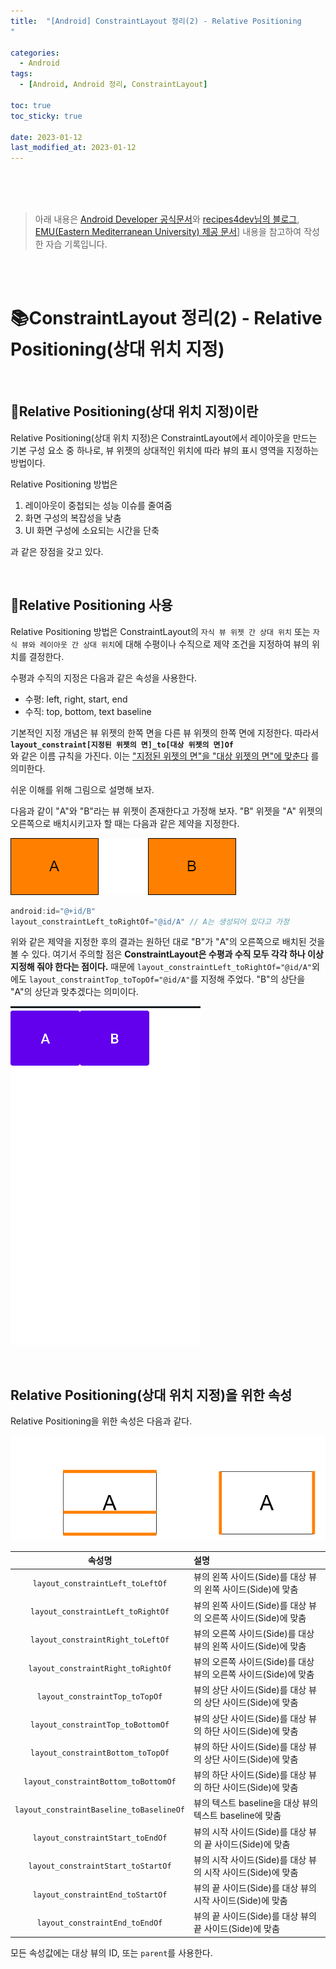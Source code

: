 ```yaml
---
title:  "[Android] ConstraintLayout 정리(2) - Relative Positioning
"

categories:
  - Android
tags:
  - [Android, Android 정리, ConstraintLayout]

toc: true
toc_sticky: true
 
date: 2023-01-12
last_modified_at: 2023-01-12
---
```


<br>
<br>
<br>

> 아래 내용은 [Android Developer 공식문서](https://developer.android.com/training/constraint-layout?hl=ko)와 [recipes4dev님의 블로그](https://recipes4dev.tistory.com/158), [EMU(Eastern Mediterranean University) 제공 문서](https://staff.emu.edu.tr/mobinabeheshti/Documents/courses/ITEC399/lecture%205%20-%20399.pdf)] 내용을 참고하여 작성한 자습 기록입니다.

<br>
<br>

# 📚ConstraintLayout 정리(2) - Relative Positioning(상대 위치 지정)

<br>

## 📔Relative Positioning(상대 위치 지정)이란

Relative Positioning(상대 위치 지정)은 ConstraintLayout에서 레이아웃을 만드는 기본 구성 요소 중 하나로, 뷰 위젯의 상대적인 위치에 따라 뷰의 표시 영역을 지정하는 방법이다. 

Relative Positioning 방법은
1. 레이아웃이 중첩되는 성능 이슈를 줄여줌
2. 화면 구성의 복잡성을 낮춤
3. UI 화면 구성에 소요되는 시간을 단축

과 같은 장점을 갖고 있다.

<br>

## 📔Relative Positioning 사용
Relative Positioning 방법은 ConstraintLayout의 `자식 뷰 위젯 간 상대 위치` 또는 `자식 뷰와 레이아웃 간 상대 위치`에 대해 수평이나 수직으로 제약 조건을 지정하여 뷰의 위치를 결정한다.

수평과 수직의 지정은 다음과 같은 속성을 사용한다.
* 수평: left, right, start, end
* 수직: top, bottom, text baseline

기본적인 지정 개념은 뷰 위젯의 한쪽 면을 다른 뷰 위젯의 한쪽 면에 지정한다. 따라서 <br>
**`layout_constraint[지정된 위젯의 면]_to[대상 위젯의 면]Of`**
<br>
와 같은 이름 규칙을 가진다. 이는 <u>"지정된 위젯의 면"을 "대상 위젯의 면"에 맞춘다</u> 를 의미한다.

쉬운 이해를 위해 그림으로 설명해 보자.

다음과 같이 "A"와 "B"라는 뷰 위젯이 존재한다고 가정해 보자. "B" 위젯을 "A" 위젯의 오른쪽으로 배치시키고자 할 때는 다음과 같은 제약을 지정한다.


![relative-positioning1](/assets/images/android/constraintlayout/relative_positioning1.png)

```kotlin
android:id="@+id/B"
layout_constraintLeft_toRightOf="@id/A" // A는 생성되어 있다고 가정
```

위와 같은 제약을 지정한 후의 결과는 원하던 대로 "B"가 "A"의 오른쪽으로 배치된 것을 볼 수 있다. 여기서 주의할 점은 **ConstraintLayout은 수평과 수직 모두 각각 하나 이상 지정해 줘야 한다는 점이다.** 때문에 `layout_constraintLeft_toRightOf="@id/A"`외에도 `layout_constraintTop_toTopOf="@id/A"`를 지정해 주었다. "B"의 상단을 "A"의 상단과 맞추겠다는 의미이다.

![relative-positioning1](/assets/images/android/constraintlayout/relative_positioning2.png)

<br>

## Relative Positioning(상대 위치 지정)을 위한 속성

Relative Positioning을 위한 속성은 다음과 같다.

![relative-positioning](/assets/images/android/constraintlayout/relative_positioning3.png)

|**속성명**|설명|
|:---:|:---|
|`layout_constraintLeft_toLeftOf`|뷰의 왼쪽 사이드(Side)를 대상 뷰의 왼쪽 사이드(Side)에 맞춤|
|`layout_constraintLeft_toRightOf`|뷰의 왼쪽 사이드(Side)를 대상 뷰의 오른쪽 사이드(Side)에 맞춤|
|`layout_constraintRight_toLeftOf`|뷰의 오른쪽 사이드(Side)를 대상 뷰의 왼쪽 사이드(Side)에 맞춤|
|`layout_constraintRight_toRightOf`|뷰의 오른쪽 사이드(Side)를 대상 뷰의 오른쪽 사이드(Side)에 맞춤|
|`layout_constraintTop_toTopOf`|뷰의 상단 사이드(Side)를 대상 뷰의 상단 사이드(Side)에 맞춤|
|`layout_constraintTop_toBottomOf`|뷰의 상단 사이드(Side)를 대상 뷰의 하단 사이드(Side)에 맞춤|
|`layout_constraintBottom_toTopOf`|뷰의 하단 사이드(Side)를 대상 뷰의 상단 사이드(Side)에 맞춤|
|`layout_constraintBottom_toBottomOf`|뷰의 하단 사이드(Side)를 대상 뷰의 하단 사이드(Side)에 맞춤|
|`layout_constraintBaseline_toBaselineOf`|뷰의 텍스트 baseline을 대상 뷰의 텍스트 baseline에 맞춤|
|`layout_constraintStart_toEndOf`|뷰의 시작 사이드(Side)를 대상 뷰의 끝 사이드(Side)에 맞춤|
|`layout_constraintStart_toStartOf`|뷰의 시작 사이드(Side)를 대상 뷰의 시작 사이드(Side)에 맞춤|
|`layout_constraintEnd_toStartOf`|뷰의 끝 사이드(Side)를 대상 뷰의 시작 사이드(Side)에 맞춤|
|`layout_constraintEnd_toEndOf`|뷰의 끝 사이드(Side)를 대상 뷰의 끝 사이드(Side)에 맞춤|

모든 속성값에는 대상 뷰의 ID, 또는 `parent`를 사용한다.